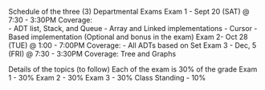 Schedule of the three (3) Departmental Exams
Exam 1 - Sept 20 (SAT) @ 7:30 - 3:30PM
                Coverage:  
                      - ADT list, Stack, and Queue
                       - Array and Linked implementations
                       - Cursor -Based implementation
                          (Optional and bonus in the exam)
Exam 2- Oct 28 (TUE) @ 1:00 - 7:00PM
                Coverage:
                       -  All ADTs based on Set
Exam 3 - Dec, 5 (FRI) @ 7:30 - 3:30PM
                 Coverage:  Tree and Graphs

Details of the topics (to follow)
Each of the exam is 30% of the grade
Exam 1 - 30%
         Exam 2 - 30%
         Exam 3 - 30%
          Class Standing - 10%
